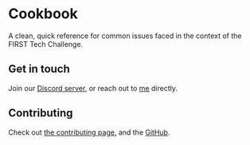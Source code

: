 # Cookbook
A clean, quick reference for common issues faced in the context of the FIRST Tech Challenge.

## Get in touch
Join our [Discord server](https://discord.gg/7KwsaztygU), or reach out to [me](https://discord.com/users/280024224121356288) directly.

## Contributing
Check out [the contributing page.](./contributing.md) and the [GitHub](https://github.com/dr-hextanium/cookbook/).

